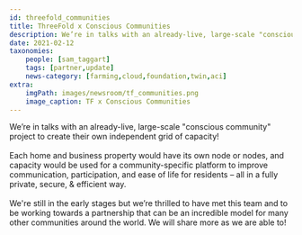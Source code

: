 ```yaml
---
id: threefold_communities
title: ThreeFold x Conscious Communities
description: We’re in talks with an already-live, large-scale "conscious community" project to create their own independent grid of capacity!
date: 2021-02-12
taxonomies:
    people: [sam_taggart]
    tags: [partner,update]
    news-category: [farming,cloud,foundation,twin,aci]
extra:
    imgPath: images/newsroom/tf_communities.png
    image_caption: TF x Conscious Communities
---
```


We’re in talks with an already-live, large-scale "conscious community" project to create their own independent grid of capacity!
<br/>
<br/>
Each home and business property would have its own node or nodes, and capacity would be used for a community-specific platform to improve communication, participation, and ease of life for residents – all in a fully private, secure, & efficient way.
<br/>
<br/>
We're still in the early stages but we’re thrilled to have met this team and to be working towards a partnership that can be an incredible model for many other communities around the world. We will share more as we are able to!